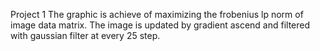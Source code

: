 Project 1
The graphic is achieve of maximizing the frobenius lp norm of image data matrix. The image is updated by gradient ascend and filtered with gaussian filter at every 25 step.

